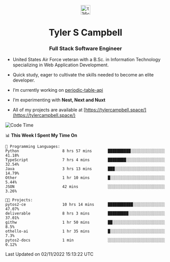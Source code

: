 <p align="center">
<a href="https://www.linkedin.com/in/t36campbell" target="blank"><img align="center" src="https://ik.imagekit.io/t36campbell/Portfolio/linkedin.png.original_m8bbGgPh6.png" alt="t36campbell" height="30" width="30" /></a>
</p>
<h1 align="center">Tyler S Campbell</h1>
<h3 align="center">Full Stack Software Engineer</h3>

* United States Air Force veteran with a B.Sc. in Information Technology specializing in Web Application Development. 

* Quick study, eager to cultivate the skills needed to become an elite developer.

* I’m currently working on [periodic-table-api](https://github.com/t36campbell/periodic-table-api)

* I’m experimenting with **Nest, Next and Nuxt**

* All of my projects are available at [https://tylercampbell.space/](https://tylercampbell.space/)

<!--START_SECTION:waka-->
![Code Time](http://img.shields.io/badge/Code%20Time-1%2C964%20hrs%2047%20mins-blue)

📊 **This Week I Spent My Time On** 

```text
💬 Programming Languages: 
Python                   8 hrs 57 mins       ██████████░░░░░░░░░░░░░░░   41.18% 
TypeScript               7 hrs 4 mins        ████████░░░░░░░░░░░░░░░░░   32.54% 
Java                     3 hrs 13 mins       ███░░░░░░░░░░░░░░░░░░░░░░   14.79% 
Other                    1 hr 10 mins        █░░░░░░░░░░░░░░░░░░░░░░░░   5.44% 
JSON                     42 mins             ░░░░░░░░░░░░░░░░░░░░░░░░░   3.26%

🐱‍💻 Projects: 
pytos2-ce                10 hrs 14 mins      ███████████░░░░░░░░░░░░░░   47.07% 
deliverable              8 hrs 3 mins        █████████░░░░░░░░░░░░░░░░   37.01% 
githw                    1 hr 50 mins        ██░░░░░░░░░░░░░░░░░░░░░░░   8.5% 
othello-ai               1 hr 35 mins        █░░░░░░░░░░░░░░░░░░░░░░░░   7.3% 
pytos2-docs              1 min               ░░░░░░░░░░░░░░░░░░░░░░░░░   0.12%

```


 Last Updated on 02/11/2022 15:13:22 UTC
<!--END_SECTION:waka-->
